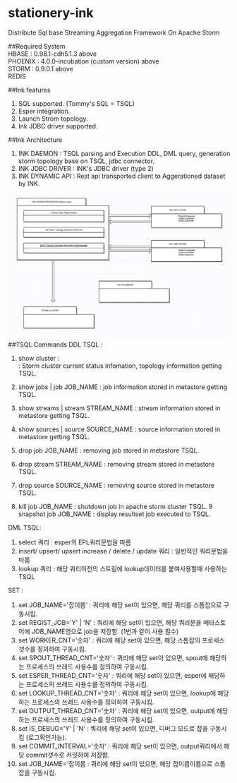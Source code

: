 # stationery-ink
Distribute Sql base Streaming Aggregation Framework On Apache Storm

##Required System    
HBASE : 0.98.1-cdh5.1.3 above    
PHOENIX : 4.0.0-incubation (custom version) above    
STORM : 0.9.0.1 above    
REDIS    

##Ink features
1. SQL supported. (Tommy's SQL = TSQL)    
2. Esper integration.    
3. Launch Strom topology.    
4. Ink JDBC driver supported.    

##Ink Architecture
1. INK DAEMON : TSQL parsing and Execution DDL, DML query, generation storm topology base on TSQL, jdbc connector.  
2. INK JDBC DRIVER : INK's JDBC driver (type 2)  
3. INK DYNAMIC API : Rest api transported client to Aggerationed dataset by INK.  

![GitHub Logo](/ink.png)

##TSQL Commands
DDL TSQL :  
1. show cluster :   
   : Storm cluster current status infomation, topology information getting TSQL.  

2. show jobs | job JOB_NAME : job information stored in metastore getting TSQL.  
3. show streams | stream STREAM_NAME : stream information stored in metastore getting TSQL.  
4. show sources | source SOURCE_NAME : source information stored in metastore getting TSQL.  
5. drop job JOB_NAME : removing job stored in metastore TSQL.  
6. drop stream STREAM_NAME : removing stream stored in metastore TSQL.  
7. drop source SOURCE_NAME : removing source stored in metastore TSQL.  
8. kill job JOB_NAME : shutdown job in apache storm cluster TSQL.
9  snapshot job JOB_NAME : display resultset job executed to TSQL.  
 
DML TSQL:
1. select 쿼리 : esper의 EPL쿼리문법을 따름  
2. insert/ upsert/ upsert increase / delete / update 쿼리 : 일반적인 쿼리문법을 따름  
3. lookup 쿼리 : 해당 쿼리이전의 스트림에 lookup데이터를 붙여사용할때 사용하는 TSQL  
 
SET :  
1. set JOB_NAME='잡이름' : 쿼리에 해당 set이 있으면, 해당 쿼리를 스톰잡으로 구동시킴.  
2. set REGIST_JOB='Y' | 'N' : 쿼리에 해당 set이 있으면, 해당 쿼리문을 메타스토어에 JOB_NAME명으로 job을 저장함. (1번과 같이 사용 필수)   
3. set WORKER_CNT='숫자' : 쿼리에 해당 set이 있으면, 해당 스톰잡의 프로세스 갯수를 정의하여 구동시킴.  
4. set SPOUT_THREAD_CNT='숫자' : 쿼리에 해당 set이 있으면, spout에 해당하는 프로세스의 쓰레드 사용수를 정의하여 구동시킴.  
5. set ESPER_THREAD_CNT='숫자' : 쿼리에 해당 set이 있으면, esper에 해당하는 프로세스의 쓰레드 사용수를 정의하여 구동시킴.  
6. set LOOKUP_THREAD_CNT='숫자' : 쿼리에 해당 set이 있으면, lookup에 해당하는 프로세스의 쓰레드 사용수를 정의하여 구동시킴.  
7. set OUTPUT_THREAD_CNT='숫자' : 쿼리에 해당 set이 있으면, output에 해당하는 프로세스의 쓰레드 사용수를 정의하여 구동시킴.  
8. set IS_DEBUG='Y' | 'N' : 쿼리에 해당 set이 있으면, 디버그 모드로 잡을 구동시킴 (로그확인가능).  
9. set COMMIT_INTERVAL='숫자' : 쿼리에 해당 set이 있으면, output쿼리에서 해당 commit갯수로 커밋하여 저장함.  
10. set JOB_NAME='잡이름 : 쿼리에 해당 set이 있으면, 해당 잡이름이름으로 스톰잡을 구동시킴.  
